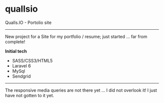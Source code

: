 # quallsio
Qualls.IO - Portolio site

---

New project for a Site for my portfolio / resume; just started ... far from complete!  

__Initial tech__

* SASS/CSS3/HTML5
* Laravel 6
* MySql
* Sendgrid

---

The responsive media queries are not there yet ... I did not overlook it!  I just have not gotten to it yet.
